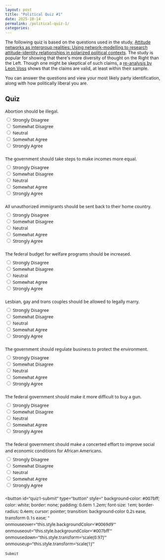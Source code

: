 ```yaml
---
layout: post
title: "Political Quiz #1"
date: 2025-10-14
permalink: /political-quiz-1/
categories: 
---
```

The following quiz is based on the questions used in the study, [Attitude networks as intergroup realities: Using network-modelling to research attitude-identity relationships in polarized political contexts](https://bpspsychub.onlinelibrary.wiley.com/doi/epdf/10.1111/bjso.12665). The study is popular for showing that there's more diversity of thought on the Right than the Left. Though one might be skeptical of such claims, a [re-analysis by Leon Voss](https://www.leonvoss.com/p/reanalysis-of-the-political-diversity) shows that the claims are valid, at least within their sample. 

You can answer the questions and view your most likely party identification, along with how politically liberal you are.

## Quiz

<form id="quiz1-form" style="font-family: system-ui, sans-serif; line-height: 1.5;">
  <div style="margin-bottom: 1.5em;">
    <p style="margin-bottom: 0.5em;">Abortion should be illegal.</p>
    <label><input type="radio" name="q1" value="1"> Strongly Disagree</label><br>
    <label><input type="radio" name="q1" value="2"> Somewhat Disagree</label><br>
    <label><input type="radio" name="q1" value="3"> Neutral</label><br>
    <label><input type="radio" name="q1" value="4"> Somewhat Agree</label><br>
    <label><input type="radio" name="q1" value="5"> Strongly Agree</label>
  </div>

  <div style="margin-bottom: 1.5em;">
    <p style="margin-bottom: 0.5em;">The government should take steps to make incomes more equal.</p>
    <label><input type="radio" name="q2" value="1"> Strongly Disagree</label><br>
    <label><input type="radio" name="q2" value="2"> Somewhat Disagree</label><br>
    <label><input type="radio" name="q2" value="3"> Neutral</label><br>
    <label><input type="radio" name="q2" value="4"> Somewhat Agree</label><br>
    <label><input type="radio" name="q2" value="5"> Strongly Agree</label>
  </div>

  <div style="margin-bottom: 1.5em;">
    <p style="margin-bottom: 0.5em;">All unauthorized immigrants should be sent back to their home country.</p>
    <label><input type="radio" name="q3" value="1"> Strongly Disagree</label><br>
    <label><input type="radio" name="q3" value="2"> Somewhat Disagree</label><br>
    <label><input type="radio" name="q3" value="3"> Neutral</label><br>
    <label><input type="radio" name="q3" value="4"> Somewhat Agree</label><br>
    <label><input type="radio" name="q3" value="5"> Strongly Agree</label>
  </div>

  <div style="margin-bottom: 1.5em;">
    <p style="margin-bottom: 0.5em;">The federal budget for welfare programs should be increased.</p>
    <label><input type="radio" name="q4" value="1"> Strongly Disagree</label><br>
    <label><input type="radio" name="q4" value="2"> Somewhat Disagree</label><br>
    <label><input type="radio" name="q4" value="3"> Neutral</label><br>
    <label><input type="radio" name="q4" value="4"> Somewhat Agree</label><br>
    <label><input type="radio" name="q4" value="5"> Strongly Agree</label>
  </div>

  <div style="margin-bottom: 1.5em;">
    <p style="margin-bottom: 0.5em;">Lesbian, gay and trans couples should be allowed to legally marry.</p>
    <label><input type="radio" name="q5" value="1"> Strongly Disagree</label><br>
    <label><input type="radio" name="q5" value="2"> Somewhat Disagree</label><br>
    <label><input type="radio" name="q5" value="3"> Neutral</label><br>
    <label><input type="radio" name="q5" value="4"> Somewhat Agree</label><br>
    <label><input type="radio" name="q5" value="5"> Strongly Agree</label>
  </div>

  <div style="margin-bottom: 1.5em;">
    <p style="margin-bottom: 0.5em;">The government should regulate business to protect the environment.</p>
    <label><input type="radio" name="q6" value="1"> Strongly Disagree</label><br>
    <label><input type="radio" name="q6" value="2"> Somewhat Disagree</label><br>
    <label><input type="radio" name="q6" value="3"> Neutral</label><br>
    <label><input type="radio" name="q6" value="4"> Somewhat Agree</label><br>
    <label><input type="radio" name="q6" value="5"> Strongly Agree</label>
  </div>

  <div style="margin-bottom: 1.5em;">
    <p style="margin-bottom: 0.5em;">The federal government should make it more difficult to buy a gun.</p>
    <label><input type="radio" name="q7" value="1"> Strongly Disagree</label><br>
    <label><input type="radio" name="q7" value="2"> Somewhat Disagree</label><br>
    <label><input type="radio" name="q7" value="3"> Neutral</label><br>
    <label><input type="radio" name="q7" value="4"> Somewhat Agree</label><br>
    <label><input type="radio" name="q7" value="5"> Strongly Agree</label>
  </div>

  <div style="margin-bottom: 1.5em;">
    <p style="margin-bottom: 0.5em;">The federal government should make a concerted effort to improve social and economic conditions for African Americans.</p>
    <label><input type="radio" name="q8" value="1"> Strongly Disagree</label><br>
    <label><input type="radio" name="q8" value="2"> Somewhat Disagree</label><br>
    <label><input type="radio" name="q8" value="3"> Neutral</label><br>
    <label><input type="radio" name="q8" value="4"> Somewhat Agree</label><br>
    <label><input type="radio" name="q8" value="5"> Strongly Agree</label>
  </div>

  <p id="quiz1-result" style="margin-top: 1em; font-weight: 500;"></p>

  <button id="quiz1-submit"
    type="button"
    style="
      background-color: #007bff;
      color: white;
      border: none;
      padding: 0.6em 1.2em;
      font-size: 1em;
      border-radius: 0.4em;
      cursor: pointer;
      transition: background-color 0.2s ease, transform 0.1s ease;
    "
    onmouseover="this.style.backgroundColor='#0069d9'"
    onmouseout="this.style.backgroundColor='#007bff'"
    onmousedown="this.style.transform='scale(0.97)'"
    onmouseup="this.style.transform='scale(1)'"
  >
    Submit
  </button>
</form>

<!-- Include your shared script -->
<script src="{{ '/assets/js/irt-quiz.js' | relative_url }}"></script>
<script>
document.getElementById("quiz1-submit").addEventListener("click", () => {
  const loadings = { q1: -0.564, q2: 0.742, q3: -0.692, q4: 0.787, q5: 0.655, q6: 0.666, q7: 0.703, q8: 0.801 };
  const thresholds = {
    q1: [-Infinity, 0.2141, 0.5825, 0.8277, 1.1854, Infinity],
    q2: [-Infinity, -1.4665, -0.9085, -0.511, 0.4352, Infinity],
    q3: [-Infinity, -0.3685, 0.3227, 0.7601, 1.2636, Infinity],
    q4: [-Infinity, -1.4665, -0.8451, -0.2904, 0.5393, Infinity],
    q5: [-Infinity, -1.5848, -1.2774, -0.8992, -0.5464, Infinity],
    q6: [-Infinity, -1.8530, -1.5429, -0.9658, -0.0216, Infinity],
    q7: [-Infinity, -1.2914, -0.7934, -0.4970, 0.1390, Infinity],
    q8: [-Infinity, -1.6068, -1.1854, -0.5899, 0.2457, Infinity]
  };

  // Collect user responses
  const observation = {};
  let missing = false;
  for (let i = 1; i <= 8; i++) {
    const checked = document.querySelector(`input[name="q${i}"]:checked`);
    if (checked) {
      observation[`q${i}`] = parseInt(checked.value);
    } else {
      missing = true;
    }
  }

  const resultEl = document.getElementById("quiz1-result");

  // Prevent submission if incomplete
  if (missing) {
    resultEl.textContent = "Please answer all items before submitting.";
    return;
  }

  // Compute latent score
  const score = estimateLatentScore(observation, loadings, thresholds, false);

  // Convert latent score to percentile
  const percentile = Math.round(normalCDF(score) * 100);

  // --- Party likelihoods ---
  const priors = { R: 0.31, I: 0.41, D: 0.28 };
  const distributions = {
    R: { mean: -1.07, sd: 0.76 },
    I: { mean: -0.36, sd: 0.83 },
    D: { mean: 0.46, sd: 0.74 }
  };

  const likelihoods = {};
  let total = 0;
  for (const party in distributions) {
    likelihoods[party] = priors[party] * normalPDF((score - distributions[party].mean) / distributions[party].sd);
    total += likelihoods[party];
  }

  // Convert to percentages
  for (const party in likelihoods) {
    likelihoods[party] = Math.round((likelihoods[party] / total) * 100);
  }

  resultEl.innerHTML = `You are more politically liberal than ${percentile}% of study participants.<br>` +
                       `Republican: ${likelihoods.R}%<br>` +
                       `Independent: ${likelihoods.I}%<br>` +
                       `Democrat: ${likelihoods.D}%`;
});
</script>